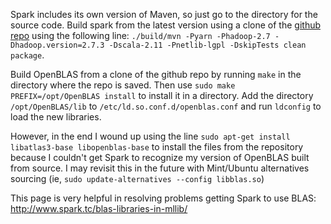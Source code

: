 Spark includes its own version of Maven, so just go to the directory for the source code.
Build spark from the latest version using a clone of the [github repo](https://github.com/apache/spark/) using the following line:
`./build/mvn -Pyarn -Phadoop-2.7 -Dhadoop.version=2.7.3 -Dscala-2.11 -Pnetlib-lgpl -DskipTests clean package`.

Build OpenBLAS from a clone of the github repo by running `make` in the directory where the repo is saved. Then use `sudo make PREFIX=/opt/OpenBLAS install` to install it in a directory. Add the directory `/opt/OpenBLAS/lib` to `/etc/ld.so.conf.d/openblas.conf` and run `ldconfig` to load the new libraries.

However, in the end I wound up using the line `sudo apt-get install libatlas3-base libopenblas-base` to install the files from the repository because I couldn't get Spark to recognize my version of OpenBLAS built from source. I may revisit this in the future with Mint/Ubuntu alternatives sourcing (ie, `sudo update-alternatives --config libblas.so`)

This page is very helpful in resolving problems getting Spark to use BLAS:
http://www.spark.tc/blas-libraries-in-mllib/
